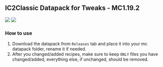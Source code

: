 ## IC2Classic Datapack for Tweaks - MC1.19.2

<a href="https://www.curseforge.com/minecraft/mc-mods/ic2-classic/files/5230420"><img src="https://img.shields.io/badge/Datapack%20Version-1f425f.svg" style="max-width:100%;"></a>
 <a href="https://www.curseforge.com/minecraft/mc-mods/ic2-classic/files/5230420"><img src="https://img.shields.io/badge/IC2Classic-2.0.9.2-1f425f.svg?color=C39C5F" style="max-width:100%;"></a>
### How to use

1. Download the datapack from `Releases` tab and place it into your mc datapack folder, rename it if needed.
2. After you changed/added recipes, make sure to keep `ONLY` files you have changed/added, everything else, if unchanged, should be removed.
